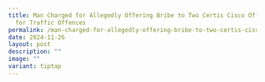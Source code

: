 ```yaml
---
title: Man Charged for Allegedly Offering Bribe to Two Certis Cisco Officers and
  for Traffic Offences
permalink: /man-charged-for-allegedly-offering-bribe-to-two-certis-cisco-officers-and-for-traffic-offences/
date: 2024-11-26
layout: post
description: ""
image: ""
variant: tiptap
---
```

